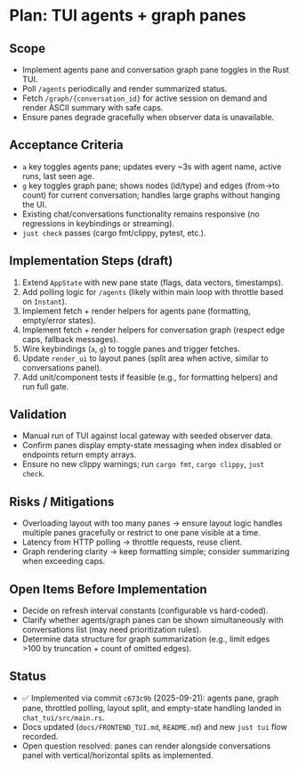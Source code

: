 # Plan: TUI agents + graph panes

## Scope

- Implement agents pane and conversation graph pane toggles in the Rust TUI.
- Poll `/agents` periodically and render summarized status.
- Fetch `/graph/{conversation_id}` for active session on demand and render ASCII summary with safe caps.
- Ensure panes degrade gracefully when observer data is unavailable.

## Acceptance Criteria

- `a` key toggles agents pane; updates every ~3s with agent name, active runs, last seen age.
- `g` key toggles graph pane; shows nodes (id/type) and edges (from→to count) for current conversation; handles large graphs without hanging the UI.
- Existing chat/conversations functionality remains responsive (no regressions in keybindings or streaming).
- `just check` passes (cargo fmt/clippy, pytest, etc.).

## Implementation Steps (draft)

1. Extend `AppState` with new pane state (flags, data vectors, timestamps).
2. Add polling logic for `/agents` (likely within main loop with throttle based on `Instant`).
3. Implement fetch + render helpers for agents pane (formatting, empty/error states).
4. Implement fetch + render helpers for conversation graph (respect edge caps, fallback messages).
5. Wire keybindings (`a`, `g`) to toggle panes and trigger fetches.
6. Update `render_ui` to layout panes (split area when active, similar to conversations panel).
7. Add unit/component tests if feasible (e.g., for formatting helpers) and run full gate.

## Validation

- Manual run of TUI against local gateway with seeded observer data.
- Confirm panes display empty-state messaging when index disabled or endpoints return empty arrays.
- Ensure no new clippy warnings; run `cargo fmt`, `cargo clippy`, `just check`.

## Risks / Mitigations

- Overloading layout with too many panes → ensure layout logic handles multiple panes gracefully or restrict to one pane visible at a time.
- Latency from HTTP polling → throttle requests, reuse client.
- Graph rendering clarity → keep formatting simple; consider summarizing when exceeding caps.

## Open Items Before Implementation

- Decide on refresh interval constants (configurable vs hard-coded).
- Clarify whether agents/graph panes can be shown simultaneously with conversations list (may need prioritization rules).
- Determine data structure for graph summarization (e.g., limit edges >100 by truncation + count of omitted edges).

## Status

- ✅ Implemented via commit `c673c9b` (2025-09-21): agents pane, graph pane, throttled polling, layout split, and empty-state handling landed in `chat_tui/src/main.rs`.
- Docs updated (`docs/FRONTEND_TUI.md`, `README.md`) and new `just tui` flow recorded.
- Open question resolved: panes can render alongside conversations panel with vertical/horizontal splits as implemented.
